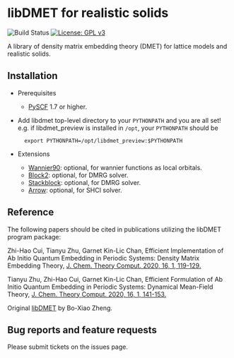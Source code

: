 libDMET for realistic solids
===============================================
![Build Status](https://github.com/zhcui/libdmet_solid/workflows/CI/badge.svg)
[![License: GPL v3](https://img.shields.io/badge/License-GPLv3-blue.svg)](https://www.gnu.org/licenses/gpl-3.0)

A library of density matrix embedding theory (DMET) for lattice models and realistic solids.

Installation
------------

* Prerequisites
    - [PySCF](https://github.com/pyscf/pyscf/tree/dev) 1.7 or higher.

* Add libdmet top-level directory to your `PYTHONPATH` and you are all set!
  e.g. if libdmet_preview is installed in `/opt`, your `PYTHONPATH` should be

        export PYTHONPATH=/opt/libdmet_preview:$PYTHONPATH
	
* Extensions
    - [Wannier90](https://github.com/wannier-developers/wannier90): optional, for wannier functions as local orbitals.
	- [Block2](https://github.com/block-hczhai/block2-preview.git): optional, for DMRG solver.
	- [Stackblock](https://github.com/sanshar/StackBlock): optional, for DMRG solver.
	- [Arrow](https://github.com/QMC-Cornell/shci/tree/master): optional, for SHCI solver.

Reference
------------

The following papers should be cited in publications utilizing the libDMET program package:

Zhi-Hao Cui, Tianyu Zhu, Garnet Kin-Lic Chan, Efficient Implementation of Ab Initio Quantum Embedding in Periodic Systems: 
Density Matrix Embedding Theory, [J. Chem. Theory Comput. 2020, 16, 1, 119-129.](https://pubs.acs.org/doi/10.1021/acs.jctc.9b00933)

Tianyu Zhu, Zhi-Hao Cui, Garnet Kin-Lic Chan, Efficient Formulation of Ab Initio Quantum Embedding in Periodic Systems: 
Dynamical Mean-Field Theory, [J. Chem. Theory Comput. 2020, 16, 1, 141-153.](https://pubs.acs.org/doi/abs/10.1021/acs.jctc.9b00934)

Original [libDMET](https://bitbucket.org/zhengbx/libdmet) by Bo-Xiao Zheng.

Bug reports and feature requests
--------------------------------
Please submit tickets on the issues page.

